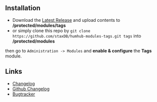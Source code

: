 ## Installation

- Download the [Latest Release](https://github.com/staxDB/humhub-modules-tags/releases/latest) and upload contents to **/protected/modules/tags**
- or simply clone this repo by `git clone https://github.com/staxDB/humhub-modules-tags.git tags` into **/protected/modules**

then go to `Administration -> Modules` and **enable & configure** the **Tags** module.

## Links
- [Changelog](https://github.com/staxDB/humhub-modules-tags/blob/master/docs/CHANGELOG.md)
- [Github Changelog](https://github.com/staxDB/humhub-modules-tags/commits/master)
- [Bugtracker](https://github.com/staxDB/humhub-modules-tags/issues)